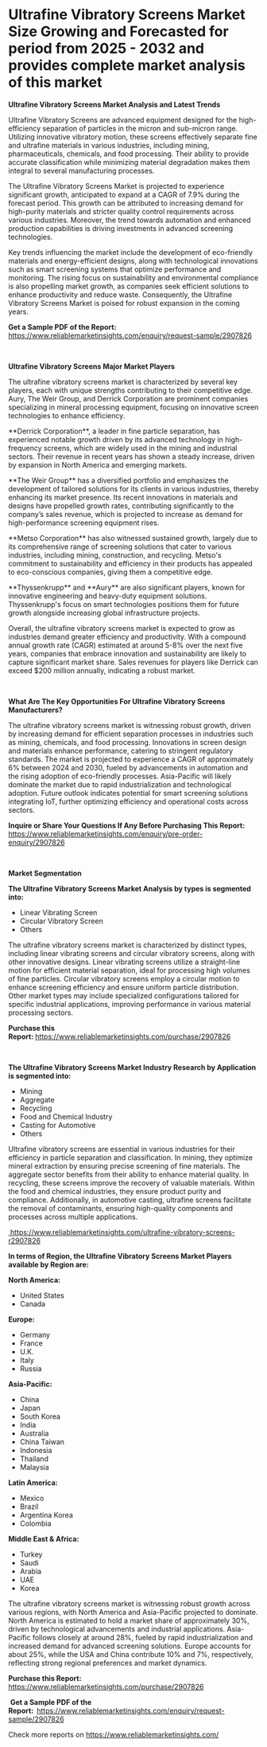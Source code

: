 <p><h1>Ultrafine Vibratory Screens Market Size Growing and Forecasted for period from 2025 - 2032 and provides complete market analysis of this market</h1></p><p><strong>Ultrafine Vibratory Screens Market Analysis and Latest Trends</strong></p>
<p><p>Ultrafine Vibratory Screens are advanced equipment designed for the high-efficiency separation of particles in the micron and sub-micron range. Utilizing innovative vibratory motion, these screens effectively separate fine and ultrafine materials in various industries, including mining, pharmaceuticals, chemicals, and food processing. Their ability to provide accurate classification while minimizing material degradation makes them integral to several manufacturing processes.</p><p>The Ultrafine Vibratory Screens Market is projected to experience significant growth, anticipated to expand at a CAGR of 7.9% during the forecast period. This growth can be attributed to increasing demand for high-purity materials and stricter quality control requirements across various industries. Moreover, the trend towards automation and enhanced production capabilities is driving investments in advanced screening technologies. </p><p>Key trends influencing the market include the development of eco-friendly materials and energy-efficient designs, along with technological innovations such as smart screening systems that optimize performance and monitoring. The rising focus on sustainability and environmental compliance is also propelling market growth, as companies seek efficient solutions to enhance productivity and reduce waste. Consequently, the Ultrafine Vibratory Screens Market is poised for robust expansion in the coming years.</p></p>
<p><strong>Get a Sample PDF of the Report:&nbsp;</strong> <a href="https://www.reliablemarketinsights.com/enquiry/request-sample/2907826?utm_campaign=2951&utm_medium=2&utm_source=Github&utm_content=ia&utm_term=12032025&utm_id=ultrafine-vibratory-screens">https://www.reliablemarketinsights.com/enquiry/request-sample/2907826</a></p>
<p>&nbsp;</p>
<p><strong>Ultrafine Vibratory Screens Major Market Players</strong></p>
<p><p>The ultrafine vibratory screens market is characterized by several key players, each with unique strengths contributing to their competitive edge. Aury, The Weir Group, and Derrick Corporation are prominent companies specializing in mineral processing equipment, focusing on innovative screen technologies to enhance efficiency. </p><p>**Derrick Corporation**, a leader in fine particle separation, has experienced notable growth driven by its advanced technology in high-frequency screens, which are widely used in the mining and industrial sectors. Their revenue in recent years has shown a steady increase, driven by expansion in North America and emerging markets.</p><p>**The Weir Group** has a diversified portfolio and emphasizes the development of tailored solutions for its clients in various industries, thereby enhancing its market presence. Its recent innovations in materials and designs have propelled growth rates, contributing significantly to the company’s sales revenue, which is projected to increase as demand for high-performance screening equipment rises.</p><p>**Metso Corporation** has also witnessed sustained growth, largely due to its comprehensive range of screening solutions that cater to various industries, including mining, construction, and recycling. Metso's commitment to sustainability and efficiency in their products has appealed to eco-conscious companies, giving them a competitive edge.</p><p>**Thyssenkrupp** and **Aury** are also significant players, known for innovative engineering and heavy-duty equipment solutions. Thyssenkrupp's focus on smart technologies positions them for future growth alongside increasing global infrastructure projects.</p><p>Overall, the ultrafine vibratory screens market is expected to grow as industries demand greater efficiency and productivity. With a compound annual growth rate (CAGR) estimated at around 5-8% over the next five years, companies that embrace innovation and sustainability are likely to capture significant market share. Sales revenues for players like Derrick can exceed $200 million annually, indicating a robust market.</p></p>
<p>&nbsp;</p>
<p><strong>What Are The Key Opportunities For Ultrafine Vibratory Screens Manufacturers?</strong></p>
<p><p>The ultrafine vibratory screens market is witnessing robust growth, driven by increasing demand for efficient separation processes in industries such as mining, chemicals, and food processing. Innovations in screen design and materials enhance performance, catering to stringent regulatory standards. The market is projected to experience a CAGR of approximately 6% between 2024 and 2030, fueled by advancements in automation and the rising adoption of eco-friendly processes. Asia-Pacific will likely dominate the market due to rapid industrialization and technological adoption. Future outlook indicates potential for smart screening solutions integrating IoT, further optimizing efficiency and operational costs across sectors.</p></p>
<p><strong>Inquire or Share Your Questions If Any Before Purchasing This Report:</strong> <a href="https://www.reliablemarketinsights.com/enquiry/pre-order-enquiry/2907826?utm_campaign=2951&utm_medium=2&utm_source=Github&utm_content=ia&utm_term=12032025&utm_id=ultrafine-vibratory-screens">https://www.reliablemarketinsights.com/enquiry/pre-order-enquiry/2907826</a></p>
<p>&nbsp;</p>
<p><strong>Market Segmentation</strong></p>
<p><strong>The Ultrafine Vibratory Screens Market Analysis by types is segmented into:</strong></p>
<p><ul><li>Linear Vibrating Screen</li><li>Circular Vibratory Screen</li><li>Others</li></ul></p>
<p><p>The ultrafine vibratory screens market is characterized by distinct types, including linear vibrating screens and circular vibratory screens, along with other innovative designs. Linear vibrating screens utilize a straight-line motion for efficient material separation, ideal for processing high volumes of fine particles. Circular vibratory screens employ a circular motion to enhance screening efficiency and ensure uniform particle distribution. Other market types may include specialized configurations tailored for specific industrial applications, improving performance in various material processing sectors.</p></p>
<p><strong>Purchase this Report:&nbsp;</strong><a href="https://www.reliablemarketinsights.com/purchase/2907826?utm_campaign=2951&utm_medium=2&utm_source=Github&utm_content=ia&utm_term=12032025&utm_id=ultrafine-vibratory-screens">https://www.reliablemarketinsights.com/purchase/2907826</a></p>
<p>&nbsp;</p>
<p><strong>The Ultrafine Vibratory Screens Market Industry Research by Application is segmented into:</strong></p>
<p><ul><li>Mining</li><li>Aggregate</li><li>Recycling</li><li>Food and Chemical Industry</li><li>Casting for Automotive</li><li>Others</li></ul></p>
<p><p>Ultrafine vibratory screens are essential in various industries for their efficiency in particle separation and classification. In mining, they optimize mineral extraction by ensuring precise screening of fine materials. The aggregate sector benefits from their ability to enhance material quality. In recycling, these screens improve the recovery of valuable materials. Within the food and chemical industries, they ensure product purity and compliance. Additionally, in automotive casting, ultrafine screens facilitate the removal of contaminants, ensuring high-quality components and processes across multiple applications.</p></p>
<p><a href="https://www.reliablemarketinsights.com/ultrafine-vibratory-screens-r2907826?utm_campaign=2951&utm_medium=2&utm_source=Github&utm_content=ia&utm_term=12032025&utm_id=ultrafine-vibratory-screens">&nbsp;https://www.reliablemarketinsights.com/ultrafine-vibratory-screens-r2907826</a></p>
<p><strong>In terms of Region, the Ultrafine Vibratory Screens Market Players available by Region are:</strong></p>
<p>
    <p> <strong> North America: </strong>
        <ul>
            <li>United States</li>
            <li>Canada</li>
        </ul>
        </p> 
    <p> <strong> Europe: </strong>
        <ul>
            <li>Germany</li>
            <li>France</li>
            <li>U.K.</li>
            <li>Italy</li>
            <li>Russia</li>
        </ul>
        </p> 
    <p> <strong> Asia-Pacific: </strong>
        <ul>
            <li>China</li>
            <li>Japan</li>
            <li>South Korea</li>
            <li>India</li>
            <li>Australia</li>
            <li>China Taiwan</li>
            <li>Indonesia</li>
            <li>Thailand</li>
            <li>Malaysia</li>
        </ul>
        </p> 
    <p> <strong> Latin America: </strong>
        <ul>
            <li>Mexico</li>
            <li>Brazil</li>
            <li>Argentina Korea</li>
            <li>Colombia</li>
        </ul>
        </p> 
    <p> <strong> Middle East & Africa: </strong>
        <ul>
            <li>Turkey</li>
            <li>Saudi</li>
            <li>Arabia</li>
            <li>UAE</li>
            <li>Korea</li>
        </ul>
    </p>
    </p>
<p><p>The ultrafine vibratory screens market is witnessing robust growth across various regions, with North America and Asia-Pacific projected to dominate. North America is estimated to hold a market share of approximately 30%, driven by technological advancements and industrial applications. Asia-Pacific follows closely at around 28%, fueled by rapid industrialization and increased demand for advanced screening solutions. Europe accounts for about 25%, while the USA and China contribute 10% and 7%, respectively, reflecting strong regional preferences and market dynamics.</p></p>
<p><strong>Purchase this Report: </strong><a href="https://www.reliablemarketinsights.com/purchase/2907826?utm_campaign=2951&utm_medium=2&utm_source=Github&utm_content=ia&utm_term=12032025&utm_id=ultrafine-vibratory-screens">https://www.reliablemarketinsights.com/purchase/2907826</a></p>
<p>&nbsp;<strong>Get a Sample PDF of the Report:&nbsp;&nbsp;</strong><a href="https://www.reliablemarketinsights.com/enquiry/request-sample/2907826?utm_campaign=2951&utm_medium=2&utm_source=Github&utm_content=ia&utm_term=12032025&utm_id=ultrafine-vibratory-screens">https://www.reliablemarketinsights.com/enquiry/request-sample/2907826</a></p>
<p><strong></strong></p>
<p>Check more reports on <a href="https://www.reliablemarketinsights.com/?utm_campaign=2951&utm_medium=2&utm_source=Github&utm_content=ia&utm_term=12032025&utm_id=ultrafine-vibratory-screens">https://www.reliablemarketinsights.com/</a></p>